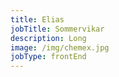 ```yaml
---
title: Elias
jobTitle: Sommervikar
description: Long
image: /img/chemex.jpg
jobType: frontEnd
---
```

